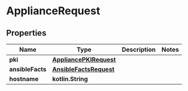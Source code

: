 
# ApplianceRequest

## Properties
Name | Type | Description | Notes
------------ | ------------- | ------------- | -------------
**pki** | [**AppliancePKIRequest**](AppliancePKIRequest.md) |  | 
**ansibleFacts** | [**AnsibleFactsRequest**](AnsibleFactsRequest.md) |  | 
**hostname** | **kotlin.String** |  | 



